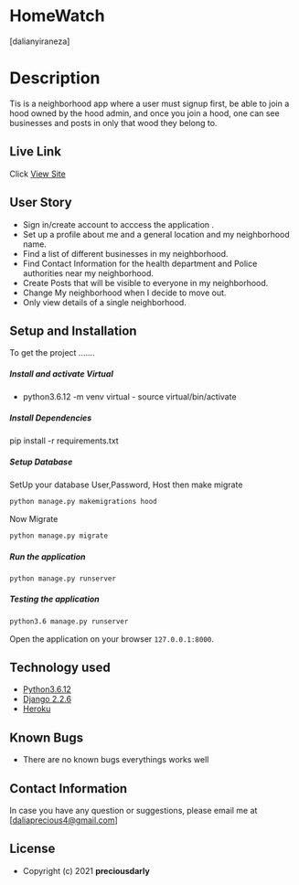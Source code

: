 # HomeWatch

[dalianyiraneza] 
  
# Description  
Tis is a neighborhood app where a user must signup first, be able to join a hood owned by the hood admin, and once you 
join a hood, one can see businesses and posts in only that wood they belong to.  
##  Live Link  
 Click [View Site](https://dahood.herokuapp.com/) 
  
 
## User Story  
  
* Sign in/create account  to acccess the application .
* Set up a profile about me and a general location and my neighborhood name.
* Find a list of different businesses in my neighborhood.
* Find Contact Information for the health department and Police authorities near my neighborhood.
* Create Posts that will be visible to everyone in my neighborhood.
* Change My neighborhood when I decide to move out.
* Only view details of a single neighborhood.
  
## Setup and Installation  
To get the project .......  
 
##### Install and activate Virtual  
 
- python3.6.12 -m venv virtual - source virtual/bin/activate  

##### Install Dependencies  
 
 pip install -r requirements.txt 
  
 ##### Setup Database  
  SetUp your database User,Password, Host then make migrate  
 ```bash 
python manage.py makemigrations hood
 ``` 
 Now Migrate  
 ```bash 
 python manage.py migrate 
```
##### Run the application  
 ```bash 
 python manage.py runserver 
``` 
##### Testing the application  
 ```bash 
 python3.6 manage.py runserver 
```
Open the application on your browser `127.0.0.1:8000`.  
  
 
## Technology used  
  
* [Python3.6.12](https://www.python.org/)  
* [Django 2.2.6](https://docs.djangoproject.com/en/2.2/)  
* [Heroku](https://heroku.com)  
  
  
## Known Bugs  
* There are no known bugs  everythings works well
## Contact Information   
In case you have any question or suggestions, please email me at [daliaprecious4@gmail.com]
## License 
   
* Copyright (c) 2021 **preciousdarly**